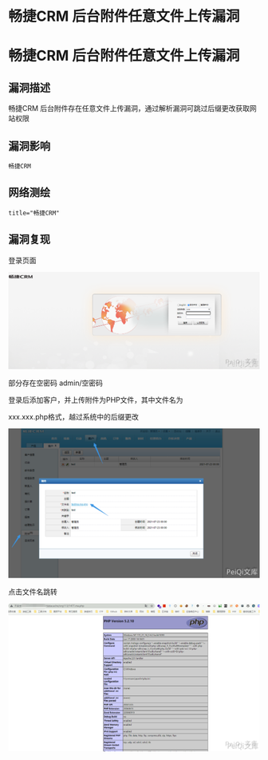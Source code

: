 # 畅捷CRM 后台附件任意文件上传漏洞

# 畅捷CRM 后台附件任意文件上传漏洞

## 漏洞描述

畅捷CRM 后台附件存在任意文件上传漏洞，通过解析漏洞可跳过后缀更改获取网站权限

## 漏洞影响

```
畅捷CRM
```

## 网络测绘

```
title="畅捷CRM"
```

## 漏洞复现

登录页面

![](/images/202202101912910.png)



部分存在空密码 admin/空密码



登录后添加客户，并上传附件为PHP文件，其中文件名为



xxx.xxx.php格式，越过系统中的后缀更改



![](/images/202202101912584.png)



点击文件名跳转



![](/images/202202101912465.png)

